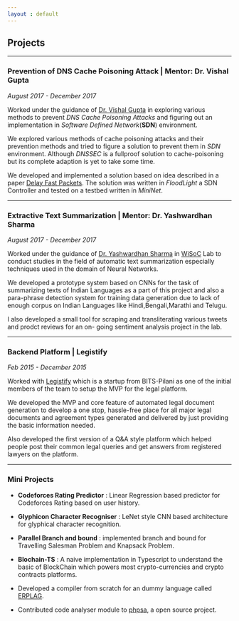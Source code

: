 ```yaml
---
layout : default
---
```


## Projects
---

### **Prevention of DNS Cache Poisoning Attack | Mentor: Dr. Vishal Gupta**

*August 2017 - December 2017*

Worked under the guidance of [Dr. Vishal Gupta](http://universe.bits-pilani.ac.in/pilani/vishalgupta/profile) in exploring various methods to prevent _DNS Cache Poisoning Attacks_ and figuring out an implementation in _Software Defined Network_(**SDN**) environment.

We explored various methods of cache poisoning attacks and their prevention methods and tried to figure a solution to prevent them in _SDN_ environment. Although _DNSSEC_ is a fullproof solution to cache-poisoning but its complete adaption is yet to take some time.

We developed and implemented a solution based on idea described in a paper [Delay Fast Packets](https://pdfs.semanticscholar.org/f627/636d3b90840b5678cdde4702158f4a534b59.pdf). The solution was written in _FloodLight_ a SDN Controller and tested on a testbed written in _MiniNet_.

---

### **Extractive Text Summarization | Mentor: Dr. Yashwardhan Sharma**

*August 2017 - December 2017*

Worked under the guidance of [Dr. Yashwardhan Sharma](https://www.bits-pilani.ac.in/pilani/yash/profile) in [WiSoC](https://www.bits-pilani.ac.in/PILANI/COMPUTERSCIENCE/WebIntelligenceandSocialComputingLab) Lab to conduct studies in the field of automatic text summarization especially techniques used in the domain of Neural Networks.

We developed a prototype system based on CNNs for the task of summarizing texts of Indian Languages as a part of this project and also a para-phrase detection system for training data generation due to lack of enough corpus on Indian Languages like Hindi,Bengali,Marathi and Telugu.

I also developed a small tool for scraping and transliterating various tweets and prodct reviews for an on- going sentiment analysis project in the lab.

---

### **Backend Platform | Legistify**

*Feb 2015 - December 2015*

Worked with [Legistify](https://www.legistify.com/corporate/) which is a startup from BITS-Pilani as one of the initial members of the team to setup the MVP for the legal platform.

We developed the MVP and core feature of automated legal document generation to develop a one stop, hassle-free place for all major legal documents and agreement types generated and delivered by just providing the basic information needed.

Also developed the first version of a Q&A style platform which helped people post their common legal queries and get answers from registered lawyers on the platform.

---

### Mini Projects

* **Codeforces Rating Predictor** : Linear Regression based predictor for Codeforces Rating based on user history.

* **Glyphicon Character Recogniser** : LeNet style CNN based architecture for glyphical character recognition.

* **Parallel Branch and bound** : implemented branch and bound for Travelling Salesman Problem and Knapsack Problem.

* **Blochain-TS** : A naive implementation in Typescript to understand the basic of BlockChain which powers most crypto-currencies and crypto contracts platforms.

* Developed a compiler from scratch for an dummy language called [ERPLAG](https://github.com/deepvyas/Compiler-Construction).

* Contributed code analyser module to [phpsa](https://github.com/ovr/phpsa), a open source project.
